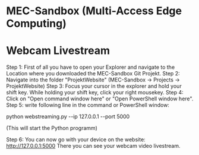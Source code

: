 # MEC-Sandbox (Multi-Access Edge Computing)
# Webcam Livestream
Step 1:
First of all you have to open your Explorer and navigate to the Location where you downloaded the MEC-Sandbox Git Projekt.
Step 2:
Navigate into the folder "ProjektWebsite" (MEC-Sandbox -> Projects -> ProjektWebsite)
Step 3:
Focus your cursor in the explorer and hold your shift key. While holding your shift key, click your
right mousekey.
Step 4: 
Click on "Open command window here" or "Open PowerShell window here".
Step 5:
write following line in the command or PowerShell window:

python webstreaming.py --ip 127.0.0.1 --port 5000

(This will start the Python programm)

Step 6:
You can now go with your device on the website: http://127.0.0.1:5000
There you can see your webcam video livestream.